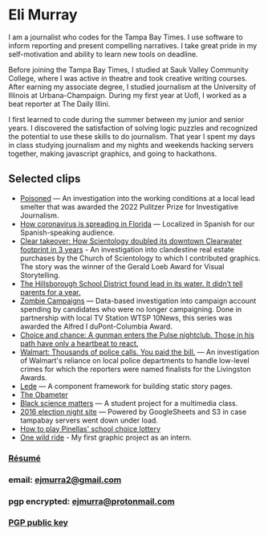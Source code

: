 # Eli Murray

I am a journalist who codes for the Tampa Bay Times. I use software to inform reporting and present compelling narratives. I take great pride in my self-motivation and ability to learn new tools on deadline.

Before joining the Tampa Bay Times, I studied at Sauk Valley Community College, where I was active in theatre and took creative writing courses. After earning my associate degree, I studied journalism at the University of Illinois at Urbana-Champaign. During my first year at UofI, I worked as a beat reporter at The Daily Illini.

I first learned to code during the summer between my junior and senior years. I discovered the satisfaction of solving logic puzzles and recognized the potential to use these skills to do journalism. That year I spent my days in class studying journalism and my nights and weekends hacking servers together, making javascript graphics, and going to hackathons.

## Selected clips
* [Poisoned](https://projects.tampabay.com/projects/2021/investigations/lead-factory/gopher-workers/) — An investigation into the working conditions at a local lead smelter that was awarded the 2022 Pulitzer Prize for Investigative Journalism.
* [How coronavirus is spreading in Florida](https://projects.tampabay.com/projects/data/coronavirus/) — Localized in Spanish for our Spanish-speaking audience.
* [Clear takeover: How Scientology doubled its downtown Clearwater footprint in 3 years](https://projects.tampabay.com/projects/2019/investigations/scientology-clearwater-real-estate/) - An investigation into clandestine real estate purchases by the Church of Scientology to which I contributed graphics. The story was the winner of the Gerald Loeb Award for Visual Storytelling.
* [The Hillsborough School District found lead in its water. It didn’t tell parents for a year.](https://projects.tampabay.com/projects/2018/investigations/school-lead/hillsborough-disclosure/)
* [Zombie Campaigns](https://projects.tampabay.com/projects/2018/investigations/zombie-campaigns/spending-millions-after-office/) — Data-based investigation into campaign account spending by candidates who were no longer campaigning. Done in partnership with local TV Station WTSP 10News, this series was awarded the Alfred I duPont-Columbia Award.
* [Choice and chance: A gunman enters the Pulse nightclub. Those in his path have only a heartbeat to react.](http://www.tampabay.com/pulse)
* [Walmart: Thousands of police calls. You paid the bill.](http://www.tampabay.com/walmartcops) — An investigation of Walmart's reliance on local police departments to handle low-level crimes for which the reporters were named finalists for the Livingston Awards.
* [Lede](https://github.com/tbtimes/lede) — A component framework for building static story pages.
* [The Obameter](http://www.tampabay.com/obameter)
* [Black science matters](http://blacksciencematters.com) — A student project for a multimedia class.
* [2016 election night site](http://www.tampabay.com/projects/2016/politics/election-night-results/) — Powered by GoogleSheets and S3 in case tampabay servers went down under load.
* [How to play Pinellas' school choice lottery](http://www.tampabay.com/projects/2016/education/pinellas-school-choice-application-guide/)
* [One wild ride](http://www.tampabay.com/projects/2015/features/one-wild-ride/) - My first graphic project as an intern.

### [Résumé](./assets/emurray_resume.pdf)
### email: ejmurra2@gmail.com
### pgp encrypted: ejmurra@protonmail.com
### [PGP public key](/assets/emurray-pgp.asc)


